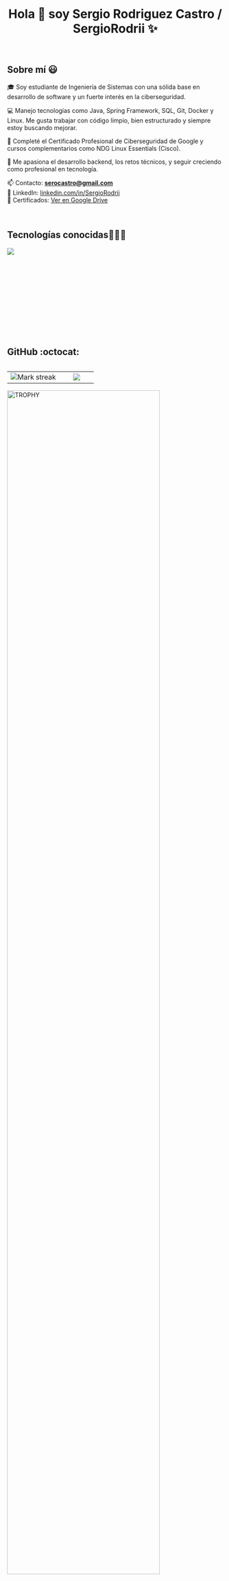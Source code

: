 <h1 align="center">Hola 👋 soy Sergio Rodriguez Castro / SergioRodrii ✨</h1>

<br>
<h2>Sobre mí 😃</h2>

<p align="left">
🎓 Soy estudiante de Ingeniería de Sistemas con una sólida base en desarrollo de software y un fuerte interés en la ciberseguridad.

💻 Manejo tecnologías como Java, Spring Framework, SQL, Git, Docker y Linux. Me gusta trabajar con código limpio, bien estructurado y siempre estoy buscando mejorar.

🔐 Completé el Certificado Profesional de Ciberseguridad de Google y cursos complementarios como NDG Linux Essentials (Cisco).

🚀 Me apasiona el desarrollo backend, los retos técnicos, y seguir creciendo como profesional en tecnología.

📫 Contacto: **serocastro@gmail.com**  
🔗 LinkedIn: [linkedin.com/in/SergioRodrii](https://linkedin.com/in/SergioRodrii)  
📂 Certificados: [Ver en Google Drive](https://drive.google.com/drive/folders/1zeQVAlrNXAykHmzMdR9aX_1AJ1-CVi8R?usp=sharing)
</p>

<br>

<h2 >Tecnologías conocidas👨🏻‍💻</h2>
<!--tech stack icons-->
<p align="left">
  <a href="https://skillicons.dev">
    <img src="https://skillicons.dev/icons?i=java,py,spring,html,css,mysql,vscode,idea,docker,postman,git,github,bash,linux,windows,&perline=12" />
  </a>
</p>
<br>
<!-------------------------->

<br>
<br><br>
<br>
<br><br><br>
<br><br>


<h2>GitHub :octocat:</h2>
<!--- stats & Trophy (start) -->
<p align="center">
  <!--- stats (start) -->
<table align="left">
<tr border="none">
<td width="60%" align="center">

<!--  <img  align="center"  src="https://github-readme-stats.vercel.app/api?username=unsimpledev&theme=dark&show_icons=true&count_private=true" />
  <br></br> -->
  <img  title="🔥 Get streak stats for your profile at git.io/streak-stats" alt="Mark streak" src="https://github-readme-streak-stats.herokuapp.com/?user=SergioRodrii&theme=dark&hide_border=false" /> 
</td>

<td width="40%" align="center">

  <img  align="center"  src="https://github-readme-stats.anuraghazra1.vercel.app/api/top-langs/?username=SergioRodrii&theme=dark&hide_border=false&no-bg=true&no-frame=true&langs_count=10"/>

  </td>
</tr>
</table>
<!--- stats (end) -->

<!--- trophy (start) -->
<div align=left>
  <a href="https://github.com/ryo-ma/github-profile-trophy" title="Go to Source">
      <img align="center" width=84% src="https://github-profile-trophy.vercel.app/?username=SergioRodrii&theme=radical&row=1&column=7&margin-h=15&margin-w=5&no-bg=true" alt="TROPHY" />
    </a>
</div>
<!--- trophy (start) -->


</p>        
<!--- stats (end) -->
